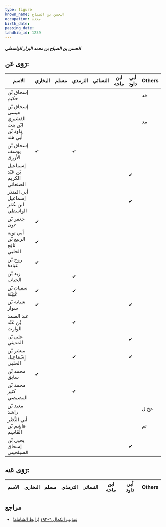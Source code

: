 ```yaml
---
type: figure
known_name: الحسن بن الصباح
occupation: محدث
birth_date:
passing_date:
tahdhib_id: 1239
---
```

##### الحسن بن الصباح بن محمد البزار الواسطي

## رَوَى عَن:
| الاسم                                             | البخاري | مسلم | الترمذي | النسائي | ابن ماجه | أبي داود | Others |
| ------------------------------------------------- | ------- | ---- | ------- | ------- | -------- | -------- | ------ |
| إسحاق بْن حكيم                                    |         |      |         |         |          |          | قد     |
| إسحاق بْن عيسى القشيري ابْن بنت داود بْن أَبي هند |         |      |         |         |          |          | مد     |
| إسحاق بْن يوسف الأزرق                             | ✔       |      | ✔       |         |          |          |        |
| إسماعيل بْن عَبْد الكريم الصنعاني                 |         |      |         |         |          | ✔        |        |
| أبي المنذر إسماعيل ابن عُمَر الواسطي              |         |      |         |         |          | ✔        |        |
| جعفر بْن عون                                      | ✔       |      |         |         |          |          |        |
| أبي توبة الربيع بْن نَافِع الحلبي                 | ✔       |      |         |         |          |          |        |
| روح بْن عبادة                                     | ✔       |      |         |         |          |          |        |
| زيد بْن الحباب                                    |         |      | ✔       |         |          |          |        |
| سفيان بْن عُيَيْنَة                               | ✔       |      | ✔       |         |          |          |        |
| شبابة بْن سوار                                    | ✔       |      |         |         |          | ✔        |        |
| عبد الصمد بْن عَبْد الوارث                        |         |      | ✔       |         |          |          |        |
| علي بْن المديني                                   |         |      |         |         |          | ✔        |        |
| مبشر بْن إِسْمَاعِيل الحلبي                       |         |      | ✔       |         |          | ✔        |        |
| محمد بْن سابق                                     | ✔       |      |         |         |          |          |        |
| محمد بْن كثير المصيصي                             |         |      | ✔       |         |          |          |        |
| معبد بْن راشد                                     |         |      |         |         |          |          | عخ ل   |
| أبي النَّضْر هاشم بْن الْقَاسِم                   |         |      |         |         |          |          | تم     |
| يحيى بْن إسحاق السيلحيني                          |         |      |         |         |          | ✔        |        |
## رَوَى عَنه:
| الاسم | البخاري | مسلم | الترمذي | النسائي | ابن ماجه | أبي داود | Others |
| ----- | ------- | ---- | ------- | ------- | -------- | -------- | ------ |
## مراجع
- [تهذيب الكمال ٦-١٩٢](obsidian://open?vault=Tahdhib-al-Kamal&file=Figures/١٢٣٩-الحسن%20بن%20الصباح%20بن%20محمد%20البزار%20الواسطي) ([رابط الشاملة](https://shamela.ws/book/3722/2856))